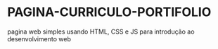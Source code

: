 # PAGINA-CURRICULO-PORTIFOLIO
pagina web simples usando HTML, CSS e JS para introdução ao desenvolvimento web
